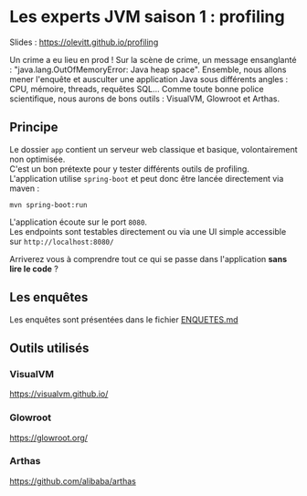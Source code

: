 # Les experts JVM saison 1 : profiling

Slides : https://olevitt.github.io/profiling

Un crime a eu lieu en prod !
Sur la scène de crime, un message ensanglanté : "java.lang.OutOfMemoryError: Java heap space". Ensemble, nous allons mener l'enquête et ausculter une application Java sous différents angles : CPU, mémoire, threads, requêtes SQL…
Comme toute bonne police scientifique, nous aurons de bons outils : VisualVM, Glowroot et Arthas.

## Principe

Le dossier `app` contient un serveur web classique et basique, volontairement non optimisée.  
C'est un bon prétexte pour y tester différents outils de profiling.  
L'application utilise `spring-boot` et peut donc être lancée directement via maven :

```
mvn spring-boot:run
```

L'application écoute sur le port `8080`.  
Les endpoints sont testables directement ou via une UI simple accessible sur `http://localhost:8080/`

Arriverez vous à comprendre tout ce qui se passe dans l'application **sans lire le code** ?

## Les enquêtes

Les enquêtes sont présentées dans le fichier [ENQUETES.md](ENQUETES.md)

## Outils utilisés

### VisualVM

https://visualvm.github.io/

### Glowroot

https://glowroot.org/

### Arthas

https://github.com/alibaba/arthas
